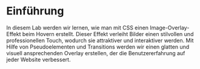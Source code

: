 # Einführung

In diesem Lab werden wir lernen, wie man mit CSS einen Image-Overlay-Effekt beim Hovern erstellt. Dieser Effekt verleiht Bilder einen stilvollen und professionellen Touch, wodurch sie attraktiver und interaktiver werden. Mit Hilfe von Pseudoelementen und Transitions werden wir einen glatten und visuell ansprechenden Overlay erstellen, der die Benutzererfahrung auf jeder Website verbessert.

